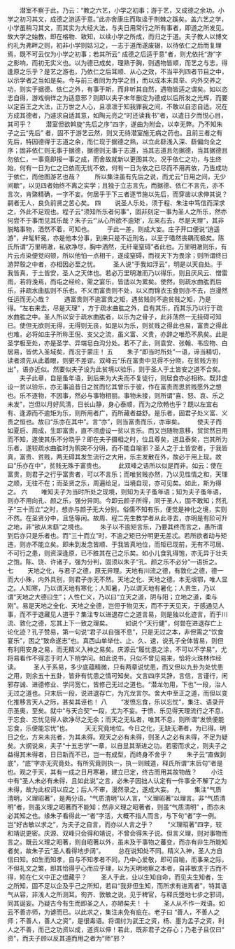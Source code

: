 <!-- { "loadSidebar": true } -->
　　潜室不察于此，乃云：“教之六艺，小学之初事；游于艺，又成德之余功。小学之初习其文，成德之游适于意。”此亦舍康庄而取迳于荆棘之蹊矣。盖六艺之学，小学虽稍习其文，而其实为大经大法，与夫日用常行之所有事者，即道之所发见。故大学之始教，即在格物、致知，以续小学之所成，而归之于道。夫子教人以博文约礼为弗畔之则，初非小学则姑习之，一志于道而遂废辍，以待依仁之后而复理焉，既不可云仅为小学之初事；若其所云“ 成德之后适于意”者，则尤依托“游”字之影响，而初无实义也。以为德已成矣，理熟于胸，则遇物皆顺，而艺之与志，得逢原之乐乎？是艺之游也，乃依仁之后耳顺、从心之效，不当平列四者节目之中，以示学者之当如是矣。今与前三者同为为学之目，而以成本末具举、内外交养之功，则实于据德、依仁之外，有事于斯，而非听其自然，遇物皆适之谓矣。如以恣志自得，游戏徜徉之为适意邪？则即以夫子末年删定为德成以后所发之光辉，而要以定百王之大法，正万世之人心，且凛凛于知我罪我之间，不敢以自恣自适。况在方成其德者，乃遽求自适其意，如陶元亮之“时还读我书”者，以遣日夕而悦心目，其可乎？ 
　　潜室但欲斡旋“先后之序”四字，遂曲为附会，以幸无弊。乃不知朱子之云“先后” 者，固不于游艺云然，则又无待潜室施无病之药也。且前三者之有先后，特因德得于志道之余，而仁现于据德之熟，以立此繇浅入深、繇偏向全之序；固非依仁则无事于据德，据德则无事于志道，当其志道且勿据德，当其据德且勿依仁，一事竟即报一事之成，而舍故就新以更图其次。况乎依仁之功，与生终始，何有一日为仁之已依而无忧不依，何有一日为依之已尽而不用再依，乃告成功于依仁，而他图游艺也哉？ 
　　所以集注虽有先后之说，而尤云“日用之间，无少间歇”，以见四者始终不离之实学；且独于立志言先，而据德、依仁不言先，亦不言次，肯綮精确，一字不妄。何居乎于下三者逐节施以先后，而穿凿以求伸其说？嗣者无人，良负前贤之苦心矣。 
四
　　说圣人乐处，须于程、朱注中笃信而深求之，外此不足观也。程子云“须知所乐者何事”，固非刻定一事为圣人之所乐，然亦何尝不于事而见其乐哉？朱子云“‘从心所欲不逾矩’，左来右去，尽是天理”，其非脱略事物，洒然不着，可知也。 
　　于此一差，则成大妄。庄子开口便说“逍遥游”，弁髦轩冕，亦是他本分事，到来只是不近刑名，以至于嗒然丧耦而极矣。陈氏所谓“万里明澈，私欲净尽，胸中洒然，无纤毫窒碍”者此也。万里明澈则乐，有片云点染便觉闷顿，所以他怕一点相干，遂成窒碍，而视天下为畏涂；则所谓终日游羿彀之中者，亦相因必至之忧。 
　　圣人说“于我如浮云”，明是以天自处。于我皆真，于土皆安，圣人之天体也。若必万里明澈而乃以得乐，则且厌风云、憎雷雨，若将浼焉，而屯之经纶，需之宴乐，皆适以为累矣。使然，则疏水曲肱而后乐，非疏水曲肱则不乐也。不义而富贵则不处，以义而锦衣玉食则亦不去，岂漫然任运而无心哉？ 
　　遇富贵则不逾富贵之矩，遇贫贱则不逾贫贱之矩，乃是得。“左右来去，尽是天理” ，方于疏水曲肱之外，自有其乐，而其乐乃以行于疏水曲肱之中。圣人所以安于疏水曲肱者，以乐为之骨子，此非荡然一无挂碍可知已。使但无欲则无得，无得则无丧，如是以为乐，则贫贱之得此也易，富贵之得此也难，必将如庄子所称王倪、支父之流，虽义富、义贵，亦辞之唯恐不夙矣。此是圣学极至处，亦是圣学、异端皂白沟分处。若不了此，则袁安、张翰、韦应物、白居易，皆优入圣域矣，而况于蒙庄！ 
五
　　朱子“即当时所处”一语，谛当精切，读者须先从此着眼，则更不差谬。双峰云“乐在富贵中见得不分晓，在贫贱方别出”，语亦近似。然要似夫子设为此贫境以验乐，则于圣人于土皆安之道不合矣。 
　　夫子此章，自是蚤年语，到后来为大夫而不复徒行，则居食亦必相称。既非虚设一贫以验乐，亦无事追昔日之贫而忆其曾乐于彼，作在富贵而思贫贱愿外之想也。乐不逐物，不因事，然必与事物相丽。事物未接，则所谓“喜、怒、哀、乐之未发”，岂但以月好风清，日长山静，身心泰顺，而为之欣畅也乎？既以左宜右有、逢源而不逾矩为乐，则所用者广，而所藏者益舒。是乐者，固君子处义富、义贵之恒也。故曰“乐亦在其中”。言“亦”，则当富贵而乐，亦审矣。 
　　使夫子而如夏启、周成，生即富贵，直不须虚设一贫以言乐。而又岂随物意移，贸贸然日用而不知，遂使其乐不分晓乎？即在夫子摄相之时，位且尊矣，道且泰矣，岂其所为乐者，遂较疏水曲肱时为鹘突不分明，而不能自喻邪？圣人之于土皆安者，于我皆真，富贵、贫贱，两无碍其发生流行之大用，乐主发散在外，故必于用上现。故曰“乐亦在中”，贫贱无殊于富贵也。 
　　此双峰之语所以似是而非。如云：使在富贵，则君子之行乎富贵者，可以不言乐；而唯贫贱亦然，乃以见性情之和，天理之顺，无往不在；而圣贤之乐，周遍给足，当境自现，亦可见矣。如此，斯为得之。 
六
　　唯知夫子为当时所处之现境，则知为夫子蚤年语；知为夫子蚤年语，则亦不用向孔、颜之乐，强分异同。今即云颜子所得，同于圣人，固不敢知；然孔子“三十而立”之时，想亦与颜子无大分别。俗儒不知有乐，便觉是神化之境，实则不然。在圣贤分中，且恁等闲。故周、程二先生教学者从此寻去，亦明是有阶可升之地，非“欲从末繇”之境也。 
　　朱子以不逾矩言乐，乃要其终而言之，愚所谓到后亦只是乐者也。而“三十而立”时，不逾之矩已分明更无差忒。若所欲者动与矩违，则亦不能立矣。即未到发念皆顺、于我皆真地位，而矩已现前，无有不可居、不可行之患，则资深逢原，已不胜其在己之乐矣。如小儿食乳得饱，亦无异于壮夫之饱。陈、饶、许诸子，强为分判，固须以朱子“孔、颜之乐不必分”一语折之。 
七
　　天地之化，与君子之德，原无异理。天地有川流之德，有敦化之德，德一而大小殊，内外具别，则君子亦无不然。天地之化、天地之德，本无垠鄂，唯人显之。人知寒，乃以谓天地有寒化；人知暑，乃以谓天地有暑化；人贵生，乃以谓“天地之大德曰生”；人性仁义，乃以曰“立天之道，阴与阳；立地之道，柔与刚”。易是天地之全化、天地之全德，岂但于物见天，而不于天见天，于感通见人事，而不于退藏见人道乎？集注专以进退存亡之道言易，则是独以化迹言，而于川流、敦化之德，忘其上下一致之理矣。 
　　如说个“天行健”，何尝在进退存亡上论化迹？孔子赞易，第一句说“君子以自强不息”，只是无过之本，非但需之“饮食宴乐”，困之“致命遂志”也。真西山单举仕、止、久、速，说孔子全体皆易，则但有利用安身之易，而无精义入神之易矣。庆源云“履忧患之涂，不可以不学易”，尤将易看作不得志于时人下梢学问。如此说书，只似不曾见易来，恰将火珠林作经读。 
　　圣人于系易，多少底蕴精微，只有两章说忧患，而又但以九卦为处忧患之用，则余五十五卦，皆非有忧患之情可知矣。文言四序爻辞，言信，言谨行，闲邪存诚、进德修业、学问宽仁，皆修己无过之道也。“潜龙勿用，下也”一段，治人无过之道也。只末后一段，说进退存亡，为亢龙言尔。舍大中至正之道，而但以变化推移言天人之际，甚矣其诬也！ 
八
　　“发愤忘食，乐以忘忧”，集注、语录开示圣奥，至矣。就中“与天合契”一段，尤为不妄。于愤、乐见得天理流行之不息，于忘食、忘忧见得人欲净尽之无余；而天之无私者，唯其不息，则所谓“发愤便能忘食，乐便能忘忧”也。 
　　天无究竟地位。今日之化，无缺无滞者，为已得。明日之化，方来未兆者，为其未得。观天之必有未得，则圣人之必有未得，不足为疑矣。大纲说来，夫子“十五志学”一章，以自显其渐进之功。若密而求之，则夫子之益得其未得者，日日新而不已，岂一有成型，而终身不舍乎？ 
　　朱子云“直做到底”，“底”字亦无究竟处。有所究竟则执一，执一则贼道，释氏所谓“末后句”者是也。观之于天，其有一成之日月寒暑，建立已定，终古而用其故物哉？ 
　　小注中有“圣人未必有未得，且如此说”之言，必朱子因拙人认定有一件事全不解了之为未得，故为此权词以应之；后人不审，漫然录之，遂成大妄。 
九
　　集注“气质清明，义理昭著”，是两分语。“气质清明”以人言，“义理昭著”以理言。非“气质清明”者，则虽义理之昭著而不能知；然非义理之昭著者，则虽“气质清明” ，而亦未必其知之也。缘朱子看得此一“者”字活，大概不指人而言，与下句“者”字一例。岂“好古敏以求之”，为夫子之自言，而亦以人言之乎？ 
　　“义理昭著”四字，较和靖说更密。庆源、双峰只会得和靖说，不曾会得朱子说。但言义理，则对事物而言之。既云义理之昭著，则自昭著以外，虽未及于事物之蕃变，而亦有非生所能知者矣，故朱子云“圣人看得地步阔”。 
　　总在说知处不同。精义入神，圣人方自信曰知。如生而知孝，自与不知孝者不同，乃中心爱敬，即可自喻，而事亲之际，不但礼文之繁，即其恰得乎心而应乎理，以为天明地察之本者，自非敏求于古而不得，矧在仁义中正之缊藏乎？ 
　　圣人于此，业以生知自命，而见夫生知者，生之所知，固不足以企及乎己之所知，若曰“我非但生知，而所求有进焉者”，特其语气从容，非浅人之所测耳。徇齐、敦敏之说，见于稗官，与释氏堕地七步之邪词，同其诞妄。乃疑古今有生而即圣之人，亦陋矣夫！ 
十
　　圣人从不作一戏语。如云不善亦师，为谑而已。以此求之，集注未免有疵在。老子曰 “善人，不善人之师；不善人，善人之资”，是很毒语。将谓纣为武王之资，杨、墨为孟子之资，利人之不善，而己之功资以成，道资以伸！若此，既非君子之存心；乃老子且仅曰“ 资”，而夫子顾以反其道而用之者为“师”邪？ 
